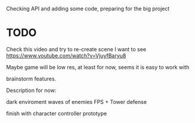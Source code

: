 Checking API and adding some code, preparing for the big project

# TODO
Check this video and try to re-create scene I want to see 
https://www.youtube.com/watch?v=VjuyfBaryu8

Maybe game will be low res, at least for now, seems it is easy to work with

brainstorm features.

Description for now:

dark enviroment
waves of enemies
FPS + Tower defense

finish with character controller prototype
